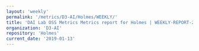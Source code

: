 ```yaml
---
layout: 'weekly'
permalink: '/metrics/D3-AI/Holmes/WEEKLY/'
title: 'DAI Lab OSS Metrics Metrics report for Holmes | WEEKLY-REPORT-2019-01-13'
organization: 'D3-AI'
repository: 'Holmes'
current_date: '2019-01-13'
---
```

